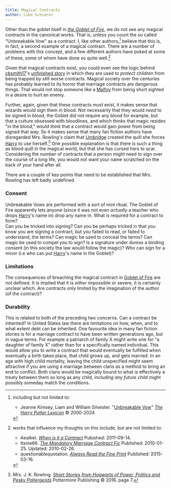 ```yaml
---
title: Magical Contracts
author: Luke Schierer
---
```


Other than the goblet itself in _[the Goblet of Fire]_, we do not see any magical contracts in the canonical works.  That is, unless you count the so called "Unbreakable Vow" as a contract.  I, like other authors,[^240313-2] believe that this is, in fact, a second example of a magical contract.  There are a number of problems with this concept, and a few different authors have poked at some of these, some of whom have done so quite well.[^240313-3]  

Given that magical contracts exist, you could even see the logic behind [cbsmith17]'s [unfinished story][ttpbc] in which they are used to *protect* children from being trapped by still worse contracts.  Magical society over the centuries has probably learned to its horror that marriage contracts are dangerous things.  That would not stop someone like a [Malfoy] from being short sighted in a desire to hurt an enemy.  

Further, again, given that these contracts *must* exist, it makes sense that wizards would sign them in blood.  Not necessarily that they would *need* to be signed in blood, the Goblet did not require any blood for example, but that a culture obsessed with bloodlines, and which thinks that magic resides "in the blood," would *think* that a contract would gain power from being signed that way.  So it makes sense that many fan fiction authors have disregarded Mrs. Rowling's claim that [Umbridge] created the quill she forces [Harry] to use herself.[^240313-4]  One possible explanation is that there *is* such a thing as blood quill in the magical world, but that she has cursed hers to scar.  Considering the number of contracts that a person might need to sign over the course of a long life, you would not want your name scratched on the back of your hand after all. 

There are a couple of key points that need to be established that Mrs. Rowling has left badly undefined. 

### Consent 

Unbreakable Vows are performed with a sort of mini ritual.  The Goblet of Fire apparently lets anyone (since it was not even *actually* a teacher who drops [Harry]'s name in) drop any name in.  What *is* required for a contract to form?  
Can you be tricked into signing?  Can you be perhaps tricked in that you know you are signing a contract, but you failed to read, or failed to understand, the terms? Can magic be used to conceal the terms? Can magic be used to compel you to sign? Is a signature under duress a binding consent (in this society the law would follow the magic)?   Who can sign for a minor (i.e who can put [Harry]'s name in the Goblet)? 

### Limitations

The consequences of breaching the magical contract in [Goblet of Fire] are not defined.  It is implied that it is *either* impossible or severe, it is certainly unclear which.  Are contracts only limited by the imagination of the author (of the contract)?  

### Durability

This is related to both of the preceding two concerns.  Can a contract be inherited?  In United States law there are limitations on how, when, and to what extent debt can be inherited.  One favourite idea in many fan fiction stories is for a marriage contract to have been written generations ago, but in vague terms.  For example a patriarch of family X might write one for "a daughter of family X" rather than for a specifically named individual.  This would allow you to write a contract that would eventually be fulfilled when eventually a birth takes place, that child grows up, and gets married.  In an age with high child mortality, leaving the child unspecified might seem attractive if you are using a marriage between clans as a method to bring an end to conflict.  Both clans would be magically bound to what is effectively a treaty between them so long as any child, *including any future child* might possibly someday match the conditions.  

[Harry]: <../../people/potter/harry_james/>

[Umbridge]: <../../people/umbridge/delores_jane/>

[Malfoy]: <../../people/malfoy/>

[ttpbc]: https://www.fanfiction.net/s/13987875/

[the Goblet of Fire]: https://www.librarything.com/work/113

[Goblet of Fire]: https://www.librarything.com/work/113]

[^240313-2]: including but not limited to:
    * Jeanne Kimsey, Liam and William Silvester. 
      "[Unbreakable Vow](https://www.hp-lexicon.org/magic/unbreakable-vow/)"
      _[The Harry Potter Lexicon]_ © 2000-2024

[The Harry Potter Lexicon]: https://www.hp-lexicon.org

[^240313-3]: works that influence my thoughts on this include, but are not limited to:
    * Aealket. _[When is it a Contract](https://www.fanfiction.net/s/7382549)_
      Pubished: 2011-09-14.  
    * Itsme66. _[The Mandatory Marriage Contract Fic](https://www.fanfiction.net/s/5695032)_
      Published: 2010-01-25. Updated: 2010-02-26.  
    * questionablequotation.
      _[Always Read the Fine Print](https://www.fanfiction.net/s/11118965)_
      Published: 2015-03-16.

[cbsmith17]: https://www.fanfiction.net/u/14755259/cbsmith17 

[^240313-4]: Mrs. J. K. Rowling. 
    _[Short Stories from Hogwarts of Power, Politics and Pesky Poltergeists]_
    Pottermore Publishing © 2016.  page 7.

[Short Stories from Hogwarts of Power, Politics and Pesky Poltergeists]: https://www.librarything.com/work/18275514 